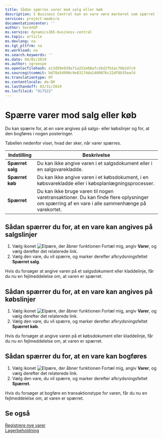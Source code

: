 ```yaml
---
title: Sådan spærres varer mod salg eller køb
description: I Business Central kan en vare være markeret som spærret for salg, spærret for køb eller spærret i alle sammenhænge.
services: project-madeira
documentationcenter: ''
author: SorenGP
ms.service: dynamics365-business-central
ms.topic: article
ms.devlang: na
ms.tgt_pltfrm: na
ms.workload: na
ms.search.keywords: ''
ms.date: 04/01/2019
ms.author: sgroespe
ms.openlocfilehash: e13d59e939e71a252e08afc26d2fb1ec76b247c9
ms.sourcegitcommit: bd78a5d990c9e83174da1409076c22df8b35eafd
ms.translationtype: HT
ms.contentlocale: da-DK
ms.lasthandoff: 03/31/2019
ms.locfileid: "917522"
---
```

# <a name="block-items-from-sales-or-purchasing"></a>Spærre varer mod salg eller køb
Du kan spærre for, at en vare angives på salgs- eller købslinjer og for, at den bogføres i nogen posteringer.  

Tabellen nedenfor viser, hvad der sker, når varer spærres.  

|Indstilling|Beskrivelse|  
|--------------------|------------|  
|**Spærret salg**|Du kan ikke angive varen i et salgsdokument eller i en salgsvarekladde.|  
|**Spærret køb**|Du kan ikke angive varen i et købsdokument, i en købsvarekladde eller i købsplanlægningsprocesser.|  
|**Spærret**|Du kan ikke bruge varen til nogen varetransaktioner. Du kan finde flere oplysninger om spærring af en vare i alle sammenhænge på varekortet.|  

## <a name="to-block-an-item-from-being-entered-on-sales-lines"></a>Sådan spærrer du for, at en vare kan angives på salgslinjer  

1.  Vælg ikonet ![Elpære, der åbner funktionen Fortæl mig](media/ui-search/search_small.png "Fortæl mig, hvad du vil foretage dig"), angiv **Varer**, og vælg derefter det relaterede link.  
2.  Vælg den vare, du vil spærre, og marker derefter afkrydsningsfeltet **Spærret salg**.  

Hvis du forsøger at angive varen på et salgsdokument eller kladdelinje, får du nu en fejlmeddelelse om, at varen er spærret.

## <a name="to-block-an-item-from-being-entered-on-purchase-lines"></a>Sådan spærrer du for, at en vare kan angives på købslinjer  

1.  Vælg ikonet ![Elpære, der åbner funktionen Fortæl mig](media/ui-search/search_small.png "Fortæl mig, hvad du vil foretage dig"), angiv **Varer**, og vælg derefter det relaterede link.  
2.  Vælg den vare, du vil spærre, og marker derefter afkrydsningsfeltet **Spærret køb**.  

Hvis du forsøger at angive varen på et købsdokument eller kladdelinje, får du nu en fejlmeddelelse om, at varen er spærret.

## <a name="to-block-an-item-from-being-posted"></a>Sådan spærrer du for, at en vare kan bogføres
1. Vælg ikonet ![Elpære, der åbner funktionen Fortæl mig](media/ui-search/search_small.png "Fortæl mig, hvad du vil foretage dig"), angiv **Varer**, og vælg derefter det relaterede link.
2. Vælg den vare, du vil spærre, og marker derefter afkrydsningsfeltet **Spærret**.

Hvis du forsøger at bogføre en transaktionstype for varen, får du nu en fejlmeddelelse om, at varen er spærret.

## <a name="see-also"></a>Se også  
[Registrere nye varer](inventory-how-register-new-items.md)  
[Lagerbeholdning](inventory-manage-inventory.md)  
